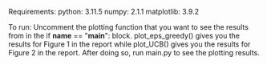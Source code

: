 Requirements:
python: 3.11.5
numpy: 2.1.1
matplotlib: 3.9.2

To run:
Uncomment the plotting function that you want to see the results from in the if __name__ == "__main__": block. plot_eps_greedy() gives you the results for Figure 1 in the report while plot_UCB() gives you the results for Figure 2 in the report.
After doing so, run main.py to see the plotting results.
